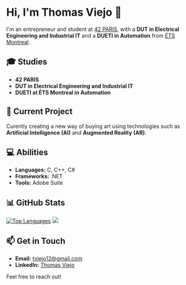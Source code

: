 # Hi, I'm Thomas Viejo 👋

I'm an entrepreneur and student at [42 PARIS](https://www.42.fr/), with a **DUT in Electrical Engineering and Industrial IT** and a **DUETI in Automation** from [ÉTS Montreal](https://www.etsmtl.ca/).

## 🎓 Studies

- **42 PARIS**
- **DUT in Electrical Engineering and Industrial IT**
- **DUETI at ÉTS Montreal in Automation**

## 🚀 Current Project

Curently creating a new way of buying art using technologies such as **Artificial Intelligence (AI)** and **Augmented Reality (AR)**.

## 💻 Abilities

- **Languages:** C, C++, C#
- **Frameworks:** .NET
- **Tools:** Adobe Suite

## 📊 GitHub Stats

[![Top Languages](https://github-readme-stats.vercel.app/api/top-langs/?username=tviejo&layout=compact&theme=dark)](https://github.com/tviejo)
![](https://komarev.com/ghpvc/?username=tviejo)

## 📫 Get in Touch

- **Email:** [tviejo12@gmail.com](mailto:tviejo12@gmail.com)
- **LinkedIn:** [Thomas Viejo](https://www.linkedin.com/in/thomas-viejo-9a213b195/)

Feel free to reach out!

